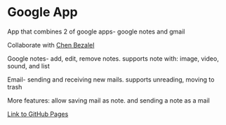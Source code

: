 # Google App

<p>App that combines 2 of google apps- google notes and gmail</p>
<p>Collaborate with <a href="https://github.com/chenbezalel" target="blank">Chen Bezalel</a></p>
<p>Google notes- add, edit, remove notes. supports note with: image, video, sound, and list</p>
<p>Email- sending and receiving new mails. supports unreading, moving to trash</p>
<p>More features: allow saving mail as note. and sending a note as a mail</p>

<a href="https://shanikupiec.github.io/Google-App/" target="blank">Link to GitHub Pages</a>
